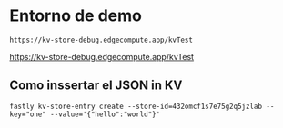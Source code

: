 # Entorno de demo 

```
https://kv-store-debug.edgecompute.app/kvTest
```
https://kv-store-debug.edgecompute.app/kvTest

## Como inssertar el JSON in KV

```
fastly kv-store-entry create --store-id=432omcf1s7e75g2q5jzlab --key="one" --value='{"hello":"world"}'
```
